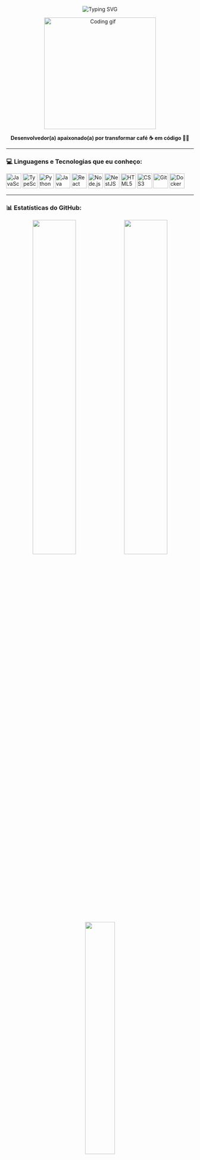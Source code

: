 <p align="center">
   <img src="https://readme-typing-svg.herokuapp.com?font=Fira+Code&size=25&duration=3000&pause=1000&center=true&vCenter=true&width=435&lines=Olá%2C+eu+sou+Matheus+Velame+%F0%9F%91%8B;Bem-vindo(a)+ao+meu+GitHub!" alt="Typing SVG" />
</p>

<p align="center">
  <img src="https://media.giphy.com/media/qgQUggAC3Pfv687qPC/giphy.gif" width="300" alt="Coding gif">
</p>

<p align="center">
  <b>Desenvolvedor(a) apaixonado(a) por transformar café ☕ em código 👨‍💻</b>
</p>

---

### 💻 Linguagens e Tecnologias que eu conheço:

<p align="left">
   <!-- Linguagens -->
   <img src="https://cdn.jsdelivr.net/gh/devicons/devicon/icons/javascript/javascript-original.svg" width="40" title="JavaScript"/>
   <img src="https://cdn.jsdelivr.net/gh/devicons/devicon/icons/typescript/typescript-original.svg" width="40" title="TypeScript"/>
   <img src="https://cdn.jsdelivr.net/gh/devicons/devicon/icons/python/python-original.svg" width="40" title="Python"/>
   <img src="https://cdn.jsdelivr.net/gh/devicons/devicon/icons/java/java-original.svg" width="40" title="Java"/>
   
   <!-- Frameworks / Bibliotecas -->
   <img src="https://cdn.jsdelivr.net/gh/devicons/devicon/icons/react/react-original.svg" width="40" title="React"/>
   <img src="https://cdn.jsdelivr.net/gh/devicons/devicon/icons/nodejs/nodejs-original.svg" width="40" title="Node.js"/>
   <img src="https://nestjs.com/img/logo-small.svg" width="40" title="NestJS"/>
   
   <!-- Web -->
   <img src="https://cdn.jsdelivr.net/gh/devicons/devicon/icons/html5/html5-original.svg" width="40" title="HTML5"/>
   <img src="https://cdn.jsdelivr.net/gh/devicons/devicon/icons/css3/css3-original.svg" width="40" title="CSS3"/>
   
   <!-- Ferramentas -->
   <img src="https://cdn.jsdelivr.net/gh/devicons/devicon/icons/git/git-original.svg" width="40" title="Git"/>
   <img src="https://cdn.jsdelivr.net/gh/devicons/devicon/icons/docker/docker-original.svg" width="40" title="Docker"/>

</p>

---

### 📊 Estatísticas do GitHub:

<p align="center">
  <img src="https://github-readme-stats.vercel.app/api?username=MatheusVelame&show_icons=true&theme=tokyonight&hide_title=false&hide_border=true" width="48%"/>
  <img src="https://github-readme-streak-stats.herokuapp.com/?user=MatheusVelame&theme=tokyonight&hide_border=true" width="48%"/>
</p>

<p align="center">
  <img src="https://github-readme-stats.vercel.app/api/top-langs/?username=MatheusVelame&layout=compact&theme=tokyonight&hide_border=true" width="40%"/>
</p>

---

### 🚀 Alguns fatos sobre mim:

- 🌱 Atualmente aprendendo: TypeScript e DevOps  
- 🛠️ Gosto de construir projetos práticos e brincar com APIs  
- 🤓 Faço parte da comunidade de código aberto  
- 🎯 Sempre buscando melhorar minhas habilidades e aprender coisas novas  

---



<p align="center">
   <img src="https://media.giphy.com/media/f3iwJFOVOwuy7K6FFw/giphy.gif" width="150" />
  <br/>
  Feito com ❤️ e um pouco de café ☕
</p>
